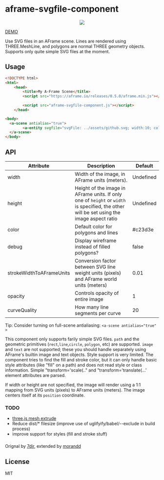 # aframe-svgfile-component

<p align="center">
  <img src="http://i.imgur.com/wxTXZIj.png"/>
</p>

[DEMO](http://7dir.ru/aframe-svgfile-component/)

Use SVG files in an AFrame scene. Lines are rendered using THREE.MeshLine, and polygons are normal THREE geometry objects. Supports only quite simple SVG files at the moment.


## Usage
```html
<!DOCTYPE html>
<html>
	<head>
		<title>My A-Frame Scene</title>
		<script src="https://aframe.io/releases/0.5.0/aframe.min.js"></script>
		
		<script src="aframe-svgfile-component.js"></script>
	</head>

<body>
  <a-scene antialias="true">    
        <a-entity svgfile="svgFile: ../assets/github.svg; width:10; color: red" position="0 0 -3" rotation="0 0 0"></a-entity>
  </a-scene>
</body>
```

## API
Attribute | Description | Default
--- | --- | ---
width | Width of the image, in AFrame units (meters). | Undefined
height | Height of the image in AFrame units. If only one of `height` or `width` is specified, the other will be set using the image aspect ratio | Undefined
color | Default color for polygons and lines | #c23d3e
debug | Display wireframe instead of filled polygons? | false
strokeWidthToAFrameUnits | Conversion factor between SVG line weight units (pixels) and AFrame world units (meters) | 0.01
opacity | Controls opacity of entire image | 1
curveQuality | How many line segments per curve | 20


Tip: Consider turning on full-scene antialiasing: `<a-scene antialias="true" >`

This component only supports farily simple SVG files. `path` and the geometric primitives (`rect`,`line`,`circle`, `polygon`, etc) are supported. `image` and `text` are not supported; these you should handle separately using AFrame's builtin image and text objects. 
Style support is very limited. The component tries to find the fill and stroke color, but it can only handle basic style attributes (like "fill" on a path) and does not read style or class information. Simple "transform='scale(.." and "transform='translate(...' element attributes are parsed. 


If width or height are not specified, the image will render using a 1:1 mapping from SVG units (pixels) to AFrame units (meters). The image centers itself at its `position` coordinate.






### TODO
- [three.js mesh extrude](https://github.com/7dir/aframe-svgfile-component/issues/4)
- Reduce dist/* filesize (improve use of uglifyify/babel/--exclude in build process)
- improve support for styles (fill and stroke stuff)

### 

Orignal by [7dir](http://github.com/7dir), extended by [morandd](http://github.com/morandd)


## License
MIT

